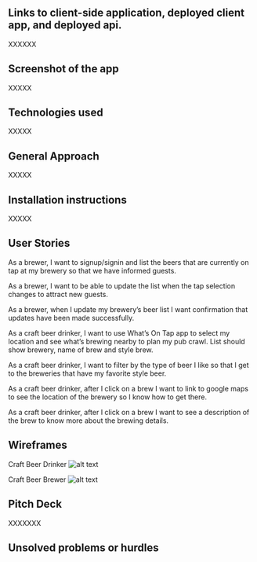 ## Links to client-side application, deployed client app, and deployed api.

XXXXXX

## Screenshot of the app

XXXXX

## Technologies used

XXXXX

## General Approach

XXXXX

## Installation instructions

XXXXX

## User Stories

As a brewer, I want to signup/signin and list the beers that are currently on tap at my brewery so that we have informed guests.

As a brewer, I want to be able to update the list when the tap selection changes to attract new guests.

As a brewer, when I update my brewery’s beer list I want confirmation that updates have been made successfully.

As a craft beer drinker, I want to use What’s On Tap app to select my location and see what’s brewing nearby to plan my pub crawl.  List should show brewery, name of brew and style brew.

As a craft beer drinker, I want to filter by the type of beer I like so that I get to the breweries that have my favorite style beer.

As a craft beer drinker, after I click on a brew I want to link to google maps to see the location of the brewery so I know how to get there.

As a craft beer drinker, after I click on a brew I want to see a description of the brew to know more about the brewing details.


## Wireframes

Craft Beer Drinker
![alt text](http://i.imgur.com/1ejt5y5.jpg)

Craft Beer Brewer
![alt text](http://i.imgur.com/Ss2Wm0K.jpg)


## Pitch Deck

XXXXXXX


## Unsolved problems or hurdles
